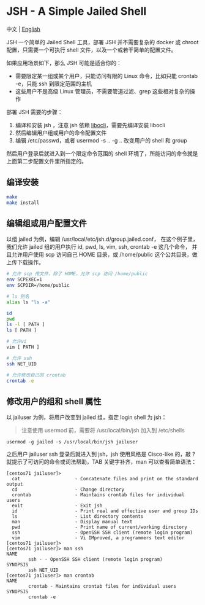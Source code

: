 # JSH - A Simple Jailed Shell
中文 | [English](README.md)

JSH 一个简单的 Jailed Shell 工具，部署 JSH 并不需要复杂的 docker 或 chroot 配置，只需要一个可执行 shell 文件，以及一个或若干简单的配置文件。

如果应用场景如下，那么 JSH 可能是适合你的：
- 需要限定某一组或某个用户，只能访问有限的 Linux 命令，比如只能 crontab -e，只能 ssh 到限定范围的主机
- 这些用户不是高级 Linux 管理员，不需要管道过滤、grep 这些相对复杂的操作

部署 JSH 需要的步骤：
1. 编译和安装 jsh ，注意 jsh 依赖 [libocli](https://github.com/diggerwoo/libocli)，需要先编译安装 libocli
2. 然后编辑用户组或用户的命令配置文件
3. 编辑 /etc/passwd，或者 usermod -s .. -g .. 改变用户的 shell 和 group

然后用户登录后就进入到一个限定命令范围的 shell 环境了，所能访问的命令就是上面第二步配置文件里所指定的。

## 编译安装
```sh
make
make install
```

## 编辑组或用户配置文件

以组 jailed 为例，编辑 /usr/local/etc/jsh.d/group.jailed.conf，
在这个例子里，我们允许 jailed 组的用户执行 id, pwd, ls, vim, ssh, crontab -e 这几个命令，
并且允许用户使用 scp 访问自己 HOME 目录，或 /home/public 这个公共目录，做上传下载操作。
```sh
# 允许 scp 传文件，除了 HOME，允许 scp 访问 /home/public
env SCPEXEC=1
env SCPDIR=/home/public

# ls 别名
alias ls "ls -a"

id
pwd
ls -l [ PATH ]
ls [ PATH ]

# 允许vi
vim [ PATH ]

# 允许 ssh 
ssh NET_UID

# 允许修改自己的 crontab
crontab -e
```

## 修改用户的组和 shell 属性

以 jailuser 为例，将用户改变到 jailed 组，指定 login shell 为 jsh：
> 注意使用 usermod 前，需要将 /usr/local/bin/jsh 加入到 /etc/shells
```
usermod -g jailed -s /usr/local/bin/jsh jailuser
```

之后用户 jailuser ssh 登录后就进入到 jsh，jsh 使用风格是 Cisco-like 的，敲 ? 就提示了可访问的命令或词法帮助，TAB 关键字补齐，man 可以查看简单语法：

```
[centos71 jailuser]>
  cat                    - Concatenate files and print on the standard output
  cd                     - Change directory
  crontab                - Maintains crontab files for individual users
  exit                   - Exit jsh
  id                     - Print real and effective user and group IDs
  ls                     - List directory contents
  man                    - Display manual text
  pwd                    - Print name of current/working directory
  ssh                    - OpenSSH SSH client (remote login program)
  vim                    - Vi IMproved, a programmers text editor
[centos71 jailuser]>
[centos71 jailuser]> man ssh
NAME
        ssh - - OpenSSH SSH client (remote login program)
SYNOPSIS
        ssh NET_UID
[centos71 jailuser]> man crontab
NAME
        crontab - Maintains crontab files for individual users
SYNOPSIS
        crontab -e
```
